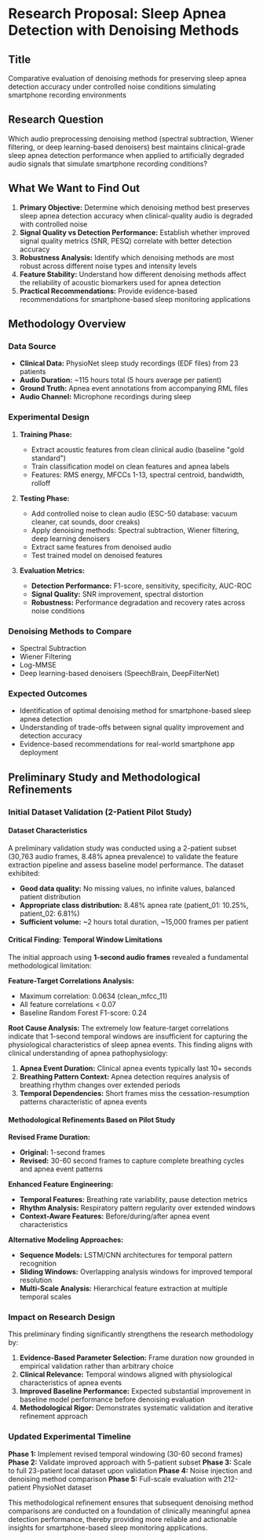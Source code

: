 # Research Proposal: Sleep Apnea Detection with Denoising Methods

## Title
Comparative evaluation of denoising methods for preserving sleep apnea detection accuracy under controlled noise conditions simulating smartphone recording environments

## Research Question
Which audio preprocessing denoising method (spectral subtraction, Wiener filtering, or deep learning-based denoisers) best maintains clinical-grade sleep apnea detection performance when applied to artificially degraded audio signals that simulate smartphone recording conditions?

## What We Want to Find Out
1. **Primary Objective:** Determine which denoising method best preserves sleep apnea detection accuracy when clinical-quality audio is degraded with controlled noise
2. **Signal Quality vs Detection Performance:** Establish whether improved signal quality metrics (SNR, PESQ) correlate with better detection accuracy
3. **Robustness Analysis:** Identify which denoising methods are most robust across different noise types and intensity levels
4. **Feature Stability:** Understand how different denoising methods affect the reliability of acoustic biomarkers used for apnea detection
5. **Practical Recommendations:** Provide evidence-based recommendations for smartphone-based sleep monitoring applications

## Methodology Overview

### Data Source
- **Clinical Data:** PhysioNet sleep study recordings (EDF files) from 23 patients
- **Audio Duration:** ~115 hours total (5 hours average per patient)
- **Ground Truth:** Apnea event annotations from accompanying RML files
- **Audio Channel:** Microphone recordings during sleep

### Experimental Design
1. **Training Phase:**
   - Extract acoustic features from clean clinical audio (baseline "gold standard")
   - Train classification model on clean features and apnea labels
   - Features: RMS energy, MFCCs 1-13, spectral centroid, bandwidth, rolloff

2. **Testing Phase:**
   - Add controlled noise to clean audio (ESC-50 database: vacuum cleaner, cat sounds, door creaks)
   - Apply denoising methods: Spectral subtraction, Wiener filtering, deep learning denoisers
   - Extract same features from denoised audio
   - Test trained model on denoised features

3. **Evaluation Metrics:**
   - **Detection Performance:** F1-score, sensitivity, specificity, AUC-ROC
   - **Signal Quality:** SNR improvement, spectral distortion
   - **Robustness:** Performance degradation and recovery rates across noise conditions

### Denoising Methods to Compare
- Spectral Subtraction
- Wiener Filtering  
- Log-MMSE
- Deep learning-based denoisers (SpeechBrain, DeepFilterNet)

### Expected Outcomes
- Identification of optimal denoising method for smartphone-based sleep apnea detection
- Understanding of trade-offs between signal quality improvement and detection accuracy
- Evidence-based recommendations for real-world smartphone app deployment

## Preliminary Study and Methodological Refinements

### Initial Dataset Validation (2-Patient Pilot Study)

#### Dataset Characteristics
A preliminary validation study was conducted using a 2-patient subset (30,763 audio frames, 8.48% apnea prevalence) to validate the feature extraction pipeline and assess baseline model performance. The dataset exhibited:

- **Good data quality:** No missing values, no infinite values, balanced patient distribution
- **Appropriate class distribution:** 8.48% apnea rate (patient_01: 10.25%, patient_02: 6.81%)
- **Sufficient volume:** ~2 hours total duration, ~15,000 frames per patient

#### Critical Finding: Temporal Window Limitations

The initial approach using **1-second audio frames** revealed a fundamental methodological limitation:

**Feature-Target Correlations Analysis:**
- Maximum correlation: 0.0634 (clean_mfcc_11)
- All feature correlations < 0.07
- Baseline Random Forest F1-score: 0.24

**Root Cause Analysis:**
The extremely low feature-target correlations indicate that 1-second temporal windows are insufficient for capturing the physiological characteristics of sleep apnea events. This finding aligns with clinical understanding of apnea pathophysiology:

1. **Apnea Event Duration:** Clinical apnea events typically last 10+ seconds
2. **Breathing Pattern Context:** Apnea detection requires analysis of breathing rhythm changes over extended periods
3. **Temporal Dependencies:** Short frames miss the cessation-resumption patterns characteristic of apnea events

#### Methodological Refinements Based on Pilot Study

**Revised Frame Duration:**
- **Original:** 1-second frames
- **Revised:** 30-60 second frames to capture complete breathing cycles and apnea event patterns

**Enhanced Feature Engineering:**
- **Temporal Features:** Breathing rate variability, pause detection metrics
- **Rhythm Analysis:** Respiratory pattern regularity over extended windows
- **Context-Aware Features:** Before/during/after apnea event characteristics

**Alternative Modeling Approaches:**
- **Sequence Models:** LSTM/CNN architectures for temporal pattern recognition
- **Sliding Windows:** Overlapping analysis windows for improved temporal resolution
- **Multi-Scale Analysis:** Hierarchical feature extraction at multiple temporal scales

### Impact on Research Design

This preliminary finding significantly strengthens the research methodology by:

1. **Evidence-Based Parameter Selection:** Frame duration now grounded in empirical validation rather than arbitrary choice
2. **Clinical Relevance:** Temporal windows aligned with physiological characteristics of apnea events
3. **Improved Baseline Performance:** Expected substantial improvement in baseline model performance before denoising evaluation
4. **Methodological Rigor:** Demonstrates systematic validation and iterative refinement approach

### Updated Experimental Timeline

**Phase 1:** Implement revised temporal windowing (30-60 second frames)
**Phase 2:** Validate improved approach with 5-patient subset
**Phase 3:** Scale to full 23-patient local dataset upon validation
**Phase 4:** Noise injection and denoising method comparison
**Phase 5:** Full-scale evaluation with 212-patient PhysioNet dataset

This methodological refinement ensures that subsequent denoising method comparisons are conducted on a foundation of clinically meaningful apnea detection performance, thereby providing more reliable and actionable insights for smartphone-based sleep monitoring applications.